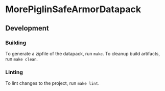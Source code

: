 # MorePiglinSafeArmorDatapack

## Development

### Building

To generate a zipfile of the datapack, run `make`. To cleanup build artifacts, run `make clean`.

### Linting

To lint changes to the project, run `make lint`.

